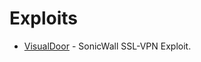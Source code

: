 # Exploits

- [VisualDoor](https://github.com/darrenmartyn/VisualDoor) - SonicWall SSL-VPN Exploit.
